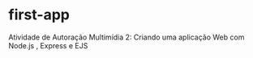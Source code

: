 # first-app
Atividade de Autoração Multimídia 2: Criando uma aplicação Web com Node.js , Express e EJS
